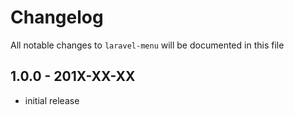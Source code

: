 # Changelog

All notable changes to `laravel-menu` will be documented in this file

## 1.0.0 - 201X-XX-XX

- initial release
